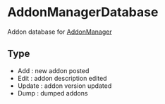 # AddonManagerDatabase
Addon database for [AddonManager](https://github.com/m4fn3/AddonManager)

## Type
- Add : new addon posted
- Edit : addon description edited
- Update : addon version updated
- Dump : dumped addons